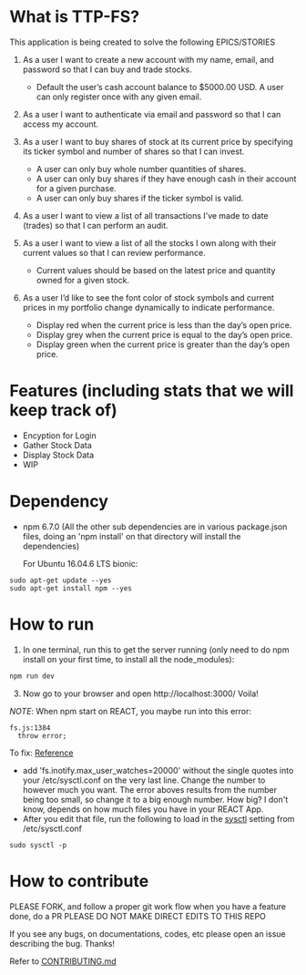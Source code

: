 # What is TTP-FS?

This application is being created to solve the following EPICS/STORIES 

1) As a user I want to create a new account with my name, email, and password so
that I can buy and trade stocks.
   * Default the user’s cash account balance to $5000.00 USD.
A user can only register once with any given email.
2) As a user I want to authenticate via email and password so that I can access my
account.
3) As a user I want to buy shares of stock at its current price by specifying its
ticker symbol and number of shares so that I can invest.    
   * A user can only buy whole number quantities of shares.  
   * A user can only buy shares if they have enough cash in their account for a
given purchase.  
   * A user can only buy shares if the ticker symbol is valid.
4) As a user I want to view a list of all transactions I’ve made to date (trades) so that
I can perform an audit.  

5) As a user I want to view a list of all the stocks I own along with their current
values so that I can review performance.
   * Current values should be based on the latest price and quantity owned for a
given stock.
6) As a user I’d like to see the font color of stock symbols and current prices in my
portfolio change dynamically to indicate performance.  
   * Display red when the current price is less than the day’s open price.
   * Display grey when the current price is equal to the day’s open price.
   * Display green when the current price is greater than the day’s open price.

# Features (including stats that we will keep track of)
  - Encyption for Login
  - Gather Stock Data
  - Display Stock Data
  - WIP

# Dependency
* npm 6.7.0 (All the other sub dependencies are in various package.json files, doing an 'npm install' on that directory will install the dependencies)

  For Ubuntu 16.04.6 LTS bionic:
```shell
sudo apt-get update --yes
sudo apt-get install npm --yes
```


# How to run

  1. In one terminal, run this to get the server running (only need to do npm install on your first time, to install all the node_modules):
  ```bash
  npm run dev
  ```

  3. Now go to your browser and open http://localhost:3000/
    Voila!

  *NOTE*: When npm start on REACT, you maybe run into this error:
  ```
  fs.js:1384
    throw error;
  ``` 
  To fix:  [Reference](https://github.com/facebook/jest/issues/3254)

  * add 'fs.inotify.max_user_watches=20000' without the single quotes into your /etc/sysctl.conf on the very last line. Change the number to however much you want. The error aboves results from the number being too small, so change it to a big enough number. How big? I don't know, depends on how much files you have in your REACT App.
  * After you edit that file, run the following to load in the [sysctl](https://linux.die.net/man/8/sysctl) setting from /etc/sysctl.conf
  ```shell
  sudo sysctl -p
  ``` 

# How to contribute
  PLEASE FORK, and follow a proper git work flow
  when you have a feature done, do a PR
  PLEASE DO NOT MAKE DIRECT EDITS TO THIS REPO

  If you see any bugs, on documentations, codes, etc please open an issue describing the bug. Thanks!

  Refer to [CONTRIBUTING.md](./CONTRIBUTING.md)


